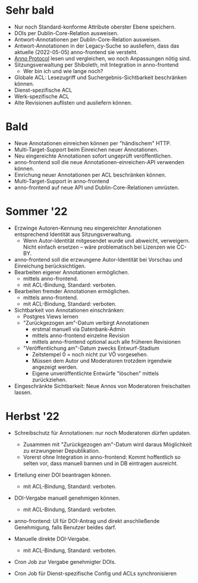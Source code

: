 ﻿
Sehr bald
=========

* Nur noch Standard-konforme Attribute oberster Ebene speichern.
* DOIs per Dublin-Core-Relation ausweisen.
* Antwort-Annotationen per Dublin-Core-Relation ausweisen.
* Antwort-Annotationen in der Legacy-Suche so ausliefern,
  dass das aktuelle (2022-05-05) anno-frontend sie versteht.
* [Anno Protocol][anno-proto] lesen und vergleichen,
  wo noch Anpassungen nötig sind.
* Sitzungsverwaltung per Shiboleth, mit Integration in anno-frontend
  * Wer bin ich und wie lange noch?
* Globale ACL: Lesezugriff und Suchergebnis-Sichtbarkeit beschränken können.
* Dienst-spezifische ACL
* Werk-spezifische ACL
* Alte Revisionen auflisten und ausliefern können.



Bald
====

* Neue Annotationen einreichen können per "händischem" HTTP.
* Multi-Target-Support beim Einreichen neuer Annotationen.
* Neu eingereichte Annotationen sofort ungeprüft veröffentlichen.
* anno-frontend soll die neue Annotationen-einreichen-API verwenden können.
* Einrichung neuer Annotationen per ACL beschränken können.
* Multi-Target-Support in anno-frontend
* anno-frontend auf neue API und Dublin-Core-Relationen umrüsten.



Sommer '22
==========

* Erzwinge Autoren-Kennung neu eingereichter Annotationen
  entsprechend Identität aus Sitzungsverwaltung.
  * Wenn Autor-Identität mitgesendet wurde und abweicht, verweigern.
    Nicht einfach ersetzen – wäre problematisch bei Lizenzen wie CC-BY.
* anno-frontend soll die erzwungene Autor-Identität bei Vorschau
  und Einreichung berücksichtigen.
* Bearbeiten eigener Annotationen ermöglichen.
  * mittels anno-frontend.
  * mit ACL-Bindung, Standard: verboten.
* Bearbeiten fremder Annotationen ermöglichen.
  * mittels anno-frontend.
  * mit ACL-Bindung, Standard: verboten.
* Sichtbarkeit von Annotationen einschränken:
  * Postgres Views lernen
  * "Zurückgezogen am"-Datum verbirgt Annotationen
    * erstmal manuell via Datenbank-Admin
    * mittels anno-frontend einzelne Revision
    * mittels anno-frontend optional auch alle früheren Revisionen
  * "Veröffentlichung am"-Datum zwecks Entwurf-Stadium
    * Zeitstempel 0 = noch nicht zur VÖ vorgesehen.
    * Müssen dem Autor und Moderatoren trotzdem irgendwie angezeigt werden.
    * Eigene unveröffentlichte Entwürfe "löschen" mittels zurückziehen.
* Eingeschränkte Sichtbarkeit:
  Neue Annos von Moderatoren freischalten lassen.



Herbst '22
==========

* Schreibschutz für Annotationen: nur noch Moderatoren dürfen updaten.
  * Zusammen mit "Zurückgezogen am"-Datum wird daraus Möglichkeit zu
    erzwungener Depublikation.
  * Vorerst ohne Integration in anno-frontend:
    Kommt hoffentlich so selten vor, dass manuell bannen
    und in DB eintragen ausreicht.
* Erteilung einer DOI beantragen können.
  * mit ACL-Bindung, Standard: verboten.
* DOI-Vergabe manuell genehmigen können.
  * mit ACL-Bindung, Standard: verboten.
* anno-frontend: UI für DOI-Antrag und direkt anschließende Genehmigung,
  falls Benutzer beides darf.
* Manuelle direkte DOI-Vergabe.
  * mit ACL-Bindung, Standard: verboten.
* Cron Job zur Vergabe genehmigter DOIs.
* Cron Job für Dienst-spezifische Config und ACLs synchronisieren








  [anno-proto]: https://www.w3.org/TR/annotation-protocol/
